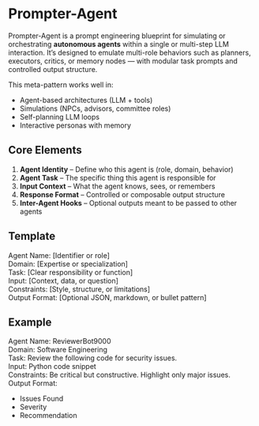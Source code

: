# Prompter-Agent

Prompter-Agent is a prompt engineering blueprint for simulating or orchestrating **autonomous agents** within a single or multi-step LLM interaction. It’s designed to emulate multi-role behaviors such as planners, executors, critics, or memory nodes — with modular task prompts and controlled output structure.

This meta-pattern works well in:
- Agent-based architectures (LLM + tools)
- Simulations (NPCs, advisors, committee roles)
- Self-planning LLM loops
- Interactive personas with memory

## Core Elements

1. **Agent Identity** – Define who this agent is (role, domain, behavior)
2. **Agent Task** – The specific thing this agent is responsible for
3. **Input Context** – What the agent knows, sees, or remembers
4. **Response Format** – Controlled or composable output structure
5. **Inter-Agent Hooks** – Optional outputs meant to be passed to other agents

## Template

Agent Name: [Identifier or role]  
Domain: [Expertise or specialization]  
Task: [Clear responsibility or function]  
Input: [Context, data, or question]  
Constraints: [Style, structure, or limitations]  
Output Format: [Optional JSON, markdown, or bullet pattern]

## Example

Agent Name: ReviewerBot9000  
Domain: Software Engineering  
Task: Review the following code for security issues.  
Input: Python code snippet  
Constraints: Be critical but constructive. Highlight only major issues.  
Output Format:  
- Issues Found  
- Severity  
- Recommendation
